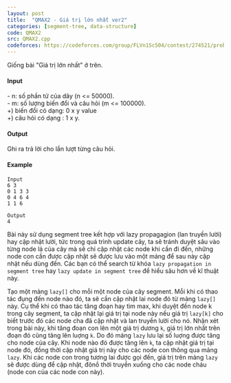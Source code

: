```yaml
---
layout: post
title:  "QMAX2 - Giá trị lớn nhất ver2"
categories: [segment-tree, data-structure]
code: QMAX2
src: QMAX2.cpp
codeforces: https://codeforces.com/group/FLVn1Sc504/contest/274521/problem/H
---
```




  


Giống bài "Giá trị lớn nhất" ở trên.

#### Input

\- n: số phần tử của dãy (n <= 50000).  
\- m: số lượng biến đổi và câu hỏi (m <= 100000).  
+) biến đổi có dạng: 0 x y value  
+) câu hỏi có dạng : 1 x y.

#### Output

Ghi ra trả lời cho lần lượt từng câu hỏi.

#### Example

```
Input
6 3
0 1 3 3
0 4 6 4
1 1 6

Output
4

```

<!--more-->



Bài này sử dụng segment tree kết hợp với lazy propagagion (lan truyền lười) hay cập nhật lười, tức trong quá trình update cây, ta sẽ tránh duyệt sâu vào từng node lá của cây mà sẽ chỉ cập nhật các node khi cần đi đến, những node con cần được cập nhật sẽ được lưu vào một mảng để sau này cập nhật nếu dùng đến. Các bạn có thể search từ khóa `lazy propagation in segment tree` hay `lazy update in segment tree` để hiểu sâu hơn về kĩ thuật này.

Tạo một mảng `lazy[]` cho mỗi một node của cây segment. Mỗi khi có thao tác đụng đến node nào đó, ta sẽ cần cập nhật lai node đó từ mảng `lazy[]` này. Cụ thể khi có thao tác tăng đoạn hay tìm max, khi duyệt đến node k trong cây segment, ta cập nhật lại giá trị tại node này nếu giá trị `lazy[k]` cho biết trước đó các node cha đã cập nhật và lan truyền lười cho nó. Nhận xét trong bài này, khi tăng đoạn con lên một giá trị dương `k`, giá trị lớn nhất trên đoạn đó cũng tăng lên luợng `k`. Do đó mảng `lazy` lưu lại số luợng được tăng cho node của cây. Khi node nào đó được tăng lên `k`, ta cập nhật giá trị tại node đó, đồng thời cập nhật giá trị này cho các node con thông qua mảng `lazy`. Khi các node con trong tương lai được gọi đến, giá trị trên mảng `lazy` sẽ được dùng để cập nhật, đônồ thời truyền xuống cho các node cháu (node con của các node con này).
